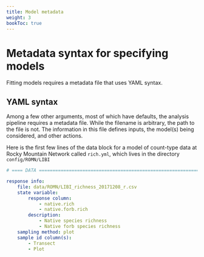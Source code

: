 ```yaml
---
title: Model metadata
weight: 3
bookToc: true
---
```


# Metadata syntax for specifying models

Fitting models requires a metadata file that uses YAML syntax.

## YAML syntax

Among a few other arguments, most of which have defaults, the analysis pipeline requires a metadata file. While the filename is arbitrary, the path to the file is not. The information in this file defines inputs, the model(s) being considered, and other actions.

Here is the first few lines of the data block for a model of count-type data at Rocky Mountain Network called `rich.yml`, which lives in the directory `config/ROMN/LIBI`

```YAML
# ==== DATA ===================================================================

response info:
    file: data/ROMN/LIBI_richness_20171208_r.csv
    state variable:
        response column:
            - native.rich
            - native.forb.rich
        description:
            - Native species richness
            - Native forb species richness
    sampling method: plot
    sample id column(s):
        - Transect
        - Plot
```
